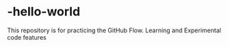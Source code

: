 # -hello-world
This repository is for practicing the GitHub Flow.
Learning and Experimental code features
